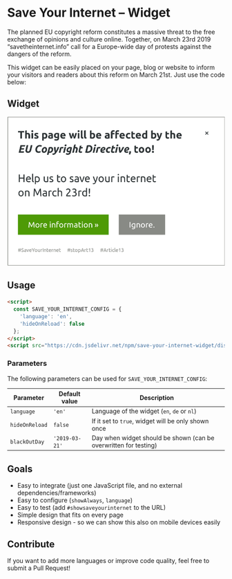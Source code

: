 Save Your Internet – Widget
===========================

The planned EU copyright reform constitutes a massive threat to the free exchange of opinions 
and culture online. Together, on March 23rd 2019 “savetheinternet.info” call for a Europe-wide day
of protests against the dangers of the reform.

This widget can be easily placed on your page, blog or website to inform your visitors and readers
about this reform on March 21st. Just use the code below:


Widget
------

![Widget](screen.png)


Usage
-----

```html
<script>
  const SAVE_YOUR_INTERNET_CONFIG = {
    'language': 'en',
    'hideOnReload': false
  };
</script>
<script src="https://cdn.jsdelivr.net/npm/save-your-internet-widget/dist/syi-widget.js" async></script>
```

### Parameters

The following parameters can be used for `SAVE_YOUR_INTERNET_CONFIG`:

| Parameter      | Default value  | Description                                                      |
| -------------- | -------------- | ---------------------------------------------------------------- |
| `language`     | `'en'`         | Language of the widget (`en`, `de` or `nl`)                      |
| `hideOnReload` | `false`        | If it set to `true`, widget will be only shown once              |
| `blackOutDay`  | `'2019-03-21'` | Day when widget should be shown (can be overwritten for testing) |


Goals
-----

* Easy to integrate (just one JavaScript file, and no external dependencies/frameworks)
* Easy to configure (`showAlways`, `language`)
* Easy to test (add `#showsaveyourinternet` to the URL)
* Simple design that fits on every page
* Responsive design - so we can show this also on mobile devices easily


Contribute
----------

If you want to add more languages or improve code quality, feel free to submit a Pull Request!
